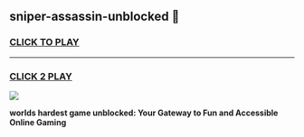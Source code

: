 
## sniper-assassin-unblocked 👋
<h3>
<a href="https://premium.freeplayer.one?title=sniper-assassin-unblocked&ref=14F">CLICK TO PLAY</a></h3>
<hr>

<h3>
<a href="https://premium.freeplayer.one?title=sniper-assassin-unblocked&ref=14F">CLICK 2 PLAY</a>
  
</h3>

<a href="https://premium.freeplayer.one?title=sniper-assassin-unblocked&ref=12F/"><img src="https://clearcache.store/games.png"></a>


**worlds hardest game unblocked: Your Gateway to Fun and Accessible Online Gaming**
